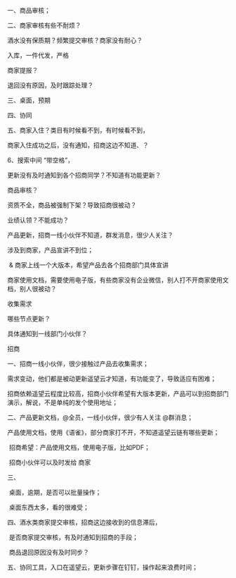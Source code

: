 一、商品审核；

二、商家审核有些不耐烦？

酒水没有保质期？频繁提交审核？商家没有耐心？

入库，一件代发，严格

商家提报？

退回没有原因，及时跟踪处理？



三、桌面，预期



四、协同



五、商家入住？类目有时候看不到，有时候看不到，

商家入住成功之后，没有通知，招商这边不知道、？



6、搜索中间 “带空格”，





更新没有及时通知到各个招商同学？不知道有功能更新？

商品审核？



资质不全，商品被强制下架？导致招商很被动？

业绩认领？不能成功？



产品更新，招商一线小伙伴不知道，群发消息，很少人关注？

涉及到商家，产品宣讲不到位；

​	& 商家上线一个大版本，希望产品去各个招商部门具体宣讲



商家使用文档，需要使用电子版，有些商家没有企业微信，别人打不开商家使用文档，别人很被动？



收集需求

哪些节点更新？

具体通知到一线部门小伙伴？



招商

一、招商一线小伙伴，很少接触过产品去收集需求；

需求变动，他们都是被动更新遥望云才知道，有功能变了，导致适应有困难；

招商依赖遥望云程度比较高，招商小伙伴希望有大版本更新，产品可以到招商部门演示，解说，不是单纯的发个使用地址；

二、产品更新文档，@全员，一线小伙伴，很少有人关注 @群消息；

产品使用文档，使用《语雀》，部分商家打不开，不知道遥望云链有哪些更新；

​	招商希望：产品使用文档，使用电子版，比如PDF；

​	招商小伙伴可以及时发给 商家

三、

​	桌面，逾期，是否可以批量操作；

​	桌面东西太多，看的很难受；

四、酒水类商家提交审核，招商这边接收到的信息滞后，

​	是否商家提交审核，有及时通知到招商的手段；

​	商品退回原因没有及时同步？

五、协同工具，入口在遥望云，更新步骤在钉钉，操作起来浪费时间；